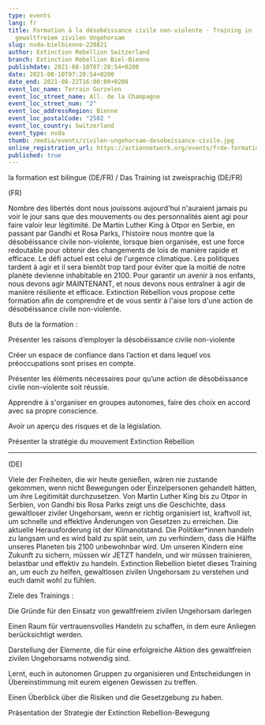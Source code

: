 ```yaml
---
type: events
lang: fr
title: Formation à la désobéissance civile non-violente · Training in
  gewaltfreiem zivilen Ungehorsam
slug: nvda-bielbienne-220821
author: Extinction Rebellion Switzerland
branch: Extinction Rebellion Biel-Bienne
publishdate: 2021-08-10T07:28:54+0200
date: 2021-08-10T07:28:54+0200
date_end: 2021-08-22T16:00:00+0200
event_loc_name: Terrain Gurzelen
event_loc_street_name: All. de la Champagne
event_loc_street_num: "2"
event_loc_addressRegion: Bienne
event_loc_postalCode: "2502 "
event_loc_country: Switzerland
event_type: nvda
thumb: /media/events/zivilen-ungehorsam-desobeissance-civile.jpg
online_registration_url: https://actionnetwork.org/events/frde-formation-a-la-desobeissance-civile-non-violente-training-in-gewaltfreiem-zivilen-ungehorsam-2?referrer=cecile-bessire&source=direct_link
published: true
---
```

la formation est bilingue (DE/FR) / Das Training ist zweisprachig (DE/FR)

(FR)

Nombre des libertés dont nous jouissons aujourd'hui n'auraient jamais pu voir le jour sans que des mouvements ou des personnalités aient agi pour faire valoir leur légitimité. De Martin Luther King à Otpor en Serbie, en passant par Gandhi et Rosa Parks, l'histoire nous montre que la désobéissance civile non-violente, lorsque bien organisée, est une force redoutable pour obtenir des changements de lois de manière rapide et efficace. Le défi actuel est celui de l'urgence climatique. Les politiques tardent à agir et il sera bientôt trop tard pour éviter que la moitié de notre planète devienne inhabitable en 2100. Pour garantir un avenir à nos enfants, nous devons agir MAINTENANT, et nous devons nous entraîner à agir de manière résiliente et efficace. Extinction Rébellion vous propose cette formation afin de comprendre et de vous sentir à l'aise lors d'une action de désobéissance civile non-violente.

Buts de la formation :

Présenter les raisons d’employer la désobéissance civile non-violente

Créer un espace de confiance dans l’action et dans lequel vos préoccupations sont prises en compte.

Présenter les éléments nécessaires pour qu’une action de désobéissance civile non-violente soit réussie.

Apprendre à s'organiser en groupes autonomes, faire des choix en accord avec sa propre conscience.

Avoir un aperçu des risques et de la législation.

Présenter la stratégie du mouvement Extinction Rébellion

- - -

(DE)

Viele der Freiheiten, die wir heute genießen, wären nie zustande gekommen, wenn nicht Bewegungen oder Einzelpersonen gehandelt hätten, um ihre Legitimität durchzusetzen. Von Martin Luther King bis zu Otpor in Serbien, von Gandhi bis Rosa Parks zeigt uns die Geschichte, dass gewaltloser ziviler Ungehorsam, wenn er richtig organisiert ist, kraftvoll ist, um schnelle und effektive Änderungen von Gesetzen zu erreichen. Die aktuelle Herausforderung ist der Klimanotstand. Die Politiker*innen handeln zu langsam und es wird bald zu spät sein, um zu verhindern, dass die Hälfte unseres Planeten bis 2100 unbewohnbar wird. Um unseren Kindern eine Zukunft zu sichern, müssen wir JETZT handeln, und wir müssen trainieren, belastbar und effektiv zu handeln. Extinction Rebellion bietet dieses Training an, um euch zu helfen, gewaltlosen zivilen Ungehorsam zu verstehen und euch damit wohl zu fühlen.

Ziele des Trainings :

Die Gründe für den Einsatz von gewaltfreiem zivilen Ungehorsam darlegen

Einen Raum für vertrauensvolles Handeln zu schaffen, in dem eure Anliegen berücksichtigt werden.

Darstellung der Elemente, die für eine erfolgreiche Aktion des gewaltfreien zivilen Ungehorsams notwendig sind.

Lernt, euch in autonomen Gruppen zu organisieren und Entscheidungen in Übereinstimmung mit eurem eigenen Gewissen zu treffen.

Einen Überblick über die Risiken und die Gesetzgebung zu haben.

Präsentation der Strategie der Extinction Rebellion-Bewegung